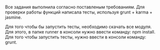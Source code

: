 Все задания выполнила согласно поставленым требованиям. 
Для проверки работы функций написала тесты, используя grunt + karma + jasmine. 

Для того чтобы бы запустить тесты, необходимо скачать все модуля.
Для этого, в папке runner в консоли нужно ввести команду: npm install.
Для того чтобы запустить тесты, нужно ввести в консоли команду: grunt. 